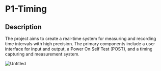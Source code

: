 # P1-Timing

## Description
The project aims to create a real-time system for measuring and recording time intervals with high precision. The primary components include a user interface for input and output, a Power On Self Test (POST), and a timing capturing and measurement system.

![Untitled](https://prod-files-secure.s3.us-west-2.amazonaws.com/6dc985a3-ee71-4359-becb-2aa4a2af5847/14ce6c22-437a-4247-a8ea-8c7ba07b6378/Untitled.png)